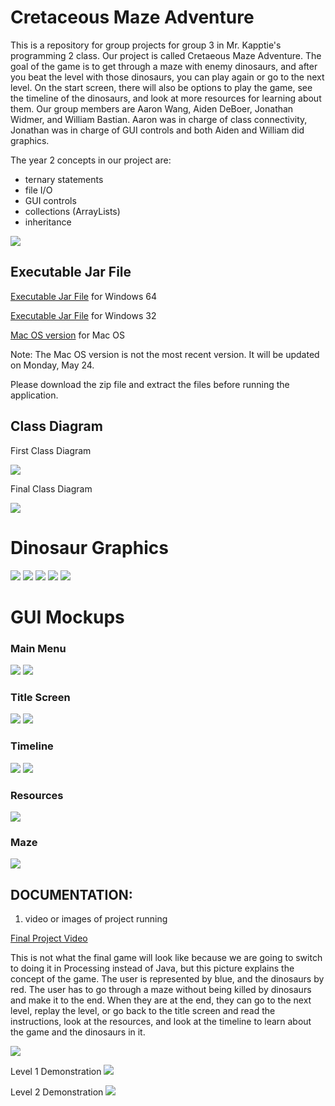 # Cretaceous Maze Adventure
This is a repository for group projects for group 3 in Mr. Kapptie's programming 2 class. Our project is called Cretaeous Maze Adventure. The goal of the game is to get through a maze with enemy dinosaurs, and after you beat the level with those dinosaurs, you can play again or go to the next level. On the start screen, there will also be options to play the game, see the timeline of the dinosaurs, and look at more resources for learning about them. Our group members are Aaron Wang, Aiden DeBoer, Jonathan Widmer, and William Bastian. Aaron was in charge of class connectivity, Jonathan was in charge of GUI controls and both Aiden and William did graphics. 

The year 2 concepts in our project are:
- ternary statements
- file I/O
- GUI controls
- collections (ArrayLists)
- inheritance

![](logo/repositorypic.PNG)

## Executable Jar File
[Executable Jar File](https://github.com/jonathanwidmer/programmingroupproject/raw/main/applications/application.windows64.zip) for Windows 64

[Executable Jar File](https://github.com/jonathanwidmer/programmingroupproject/raw/main/applications/application.windows32.zip) for Windows 32

[Mac OS version](https://github.com/jonathanwidmer/programmingroupproject/blob/main/applications/application.macosx-20210521T192826Z-001.zip) for Mac OS

Note: The Mac OS version is not the most recent version. It will be updated on Monday, May 24.

Please download the zip file and extract the files before running the application.

## Class Diagram
First Class Diagram

![](logo/groupprojectdiagram1.png)

Final Class Diagram

![](logo/classdiagram.png)

# Dinosaur Graphics
![](logo/projectimage.JPG)
![](logo/projectimage2.JPG)
![](logo/projectimage3.JPG)
![](logo/triceratops1.png)
![](logo/brachiosaurus.png)

# GUI Mockups
### Main Menu
![](https://github.com/jonathanwidmer/programmingroupproject/blob/main/Exports/MainMenuMainMenu.png?raw=true)
![](https://github.com/jonathanwidmer/programmingroupproject/blob/main/src/data/StartScreen.png?raw=true)
### Title Screen
![](https://github.com/jonathanwidmer/programmingroupproject/blob/main/Exports/TitleScreenTitle%20Screen.png?raw=true)
![](https://github.com/jonathanwidmer/programmingroupproject/blob/main/src/data/TitleScreen.png?raw=true)
### Timeline
![](https://github.com/jonathanwidmer/programmingroupproject/blob/main/Exports/TimelineTimeline.png?raw=true)
![](https://github.com/jonathanwidmer/programmingroupproject/blob/main/src/data/Timeline.png?raw=true)
### Resources
![](https://github.com/jonathanwidmer/programmingroupproject/blob/main/src/data/Resources.png?raw=true)
### Maze
![](https://github.com/jonathanwidmer/programmingroupproject/blob/main/Exports/MazeMaze.png?raw=true)

## DOCUMENTATION:
1. video or images of project running

[Final Project Video](https://github.com/jonathanwidmer/programmingroupproject/raw/main/finalprojectvideo.mp4)

This is not what the final game will look like because we are going to switch to doing it in Processing instead of Java, but this picture explains the concept of the game. The user is represented by blue, and the dinosaurs by red. The user has to go through a maze without being killed by dinosaurs and make it to the end. When they are at the end, they can go to the next level, replay the level, or go back to the title screen and read the instructions, look at the resources, and look at the timeline to learn about the game and the dinosaurs in it.

![](logo/levelone.JPG)


Level 1 Demonstration
![](https://github.com/jonathanwidmer/programmingroupproject/blob/main/logo/demo1.PNG?raw=true)

Level 2 Demonstration
![](https://github.com/jonathanwidmer/programmingroupproject/blob/main/logo/demo2.PNG?raw=true)
